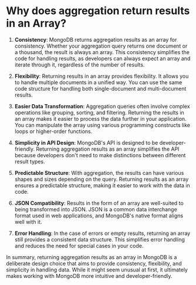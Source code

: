 # Why does aggregation return results in an Array?

1. **Consistency**: MongoDB returns aggregation results as an array for consistency. Whether your aggregation query returns one document or a thousand, the result is always an array. This consistency simplifies the code for handling results, as developers can always expect an array and iterate through it, regardless of the number of results.

2. **Flexibility**: Returning results in an array provides flexibility. It allows you to handle multiple documents in a unified way. You can use the same code structure for handling both single-document and multi-document results.

3. **Easier Data Transformation**: Aggregation queries often involve complex operations like grouping, sorting, and filtering. Returning the results in an array makes it easier to process the data further in your application. You can manipulate the array using various programming constructs like loops or higher-order functions.

4. **Simplicity in API Design**: MongoDB's API is designed to be developer-friendly. Returning aggregation results as an array simplifies the API because developers don't need to make distinctions between different result types.

5. **Predictable Structure**: With aggregation, the results can have various shapes and sizes depending on the query. Returning results as an array ensures a predictable structure, making it easier to work with the data in code.

6. **JSON Compatibility**: Results in the form of an array are well-suited to being transformed into JSON. JSON is a common data interchange format used in web applications, and MongoDB's native format aligns well with it.

7. **Error Handling**: In the case of errors or empty results, returning an array still provides a consistent data structure. This simplifies error handling and reduces the need for special cases in your code.

In summary, returning aggregation results as an array in MongoDB is a deliberate design choice that aims to provide consistency, flexibility, and simplicity in handling data. While it might seem unusual at first, it ultimately makes working with MongoDB more intuitive and developer-friendly.
